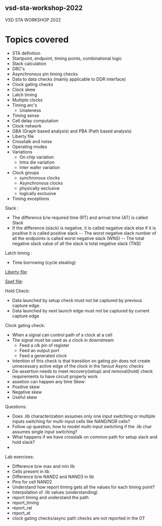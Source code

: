 ## vsd-sta-workshop-2022
VSD STA WORKSHOP 2022

# Topics covered
- STA definition
- Startpoint, endpoint, timing points, combinational logic
- Slack calculation
- DRC's
- Asynchronous pin timing checks
- Data to data checks (mainly applicable to DDR interface)
- Clock gating checks
- Clock skew
- Latch timing
- Multiple clocks
- Timing arc's
  - Unateness
- Timing sense
- Cell delay computation
- Clock network
- GBA (Graph based analysis) and PBA (Path based analysis) 
- Liberty file
- Crosstalk and noise
- Operating modes
- Variations
  - On chip variation
  - Intra die variation
  - Inter wafer variation
- Clock groups
  - synchronous clocks
  - Asynchronous clocks
   - physically exclusive
   - logically exclusive 
- Timing exceptions
 


Slack :
- The difference b/w required time (RT) and arrival time (AT) is called Slack
- If the difference (slack) is negative, it is called negative slack else if it is positive it is called positive slack
-- The worst negative slack number of all the endpoints is called worst negative slack (WNS)
-- The total negative slack value of all the slack is total negative slack (TNS)

Latch timing :
- Time borrowing (cycle stealing)

[Liberty file](https://people.eecs.berkeley.edu/~alanmi/publications/other/liberty07_03.pdf):
[](https://www.csee.umbc.edu/courses/graduate/CMPE641/Fall08/cpatel2/slides/lect05_LIB.pdf)

[Spef file](https://www.vlsisystemdesign.com/spef-format-part-1/):

Hold Check:
- Data launched by setup check must not be captured by previous capture edge.
- Data launched by next launch edge must not be captured by current capture edge

Clock gating check:
- When a signal can control path of a clock at a cell
- The signal must be used as a clock in downstream
  - Feed a clk pin of register
  - Feed an output port
  - Feed a generated clock
- Intention of this check is that transition on gating pin does not create unnecessary active edge of the clock in the fanout
Async checks
- De-assertion needs to meet recovery(setup) and removal(hold) check requirements to have circuit properly work
- assetion can happen any time
Skew:
- Positive skew
- Negative skew
- Useful skew

Questions:
- Does .lib characterization assumes only one input switching or multiple inputs switching for multi-input cells like NAND/NOR cells?
- Follow up question, how to model multi-input switching if the .lib char assumes single input switching?
- What happens if we have crosstalk on common path for setup slack and hold slack?
-  

Lab exercises:
- Difference b/w max and min lib
- Cells present in lib
- Difference b/w NAND2 and NAND3 in lib
- Pins for cell NAND2
- Understand how report timing gets all the values for each timing point?
- Interpolation of .lib values (understanding)
- report timing and understand the path
- report_timing
- report_rat
- report_at
- clock gating checks/async path checks are not reported in the OT

